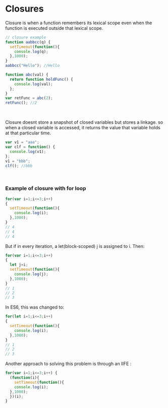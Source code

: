 # Closures
Closure is when a function remembers its lexical scope even when the function is executed outside that lexical scope.
```javascript
// closure example
function aabbcc(q) {
  setTimeout(function(){
    console.log(q);
  },1000);
}
aabbcc("Hello"); //Hello

function abc(val) {
  return function holdFunc() {
    console.log(val);
  };
}
var retFunc = abc(2);
retFunc(); //2
```
</br>

Closure doesnt store a snapshot of closed variables but stores a linkage. so when a closed variable is accessed, it returns the value that variable holds at that particular time.
```javascript
var v1 = "aaa";
var clf = function() {
  console.log(v1);
};
v1 = "bbb";
clf(); //bbb
```
</br>

### Example of closure with for loop

```javascript
for(var i=1;i<=3;i++)
{
  setTimeout(function(){
    console.log(i);
  },1000);
}
// 4
// 4
// 4
```

But if in every iteration, a let(block-scoped) j is assigned to i. Then:
``` javascript
for(var i=1;i<=3;i++)
{
  let j=i;
  setTimeout(function(){
    console.log(j);
  },1000);
}
// 1
// 2
// 3
```
In ES6, this was changed to:
```javascript
for(let i=1;i<=3;i++)
{
  setTimeout(function(){
    console.log(i);
  },1000);
}
// 1
// 2
// 3
```
Another approach to solving this problem is through an IIFE :
```javascript
for(var i=1;i<=3;i++) {
  (function(i){
    setTimeout(function(){
    console.log(i);
  },1000);
  })(i);
}
```

